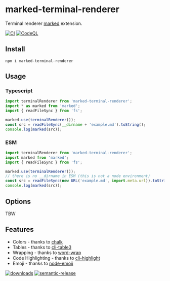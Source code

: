 # marked-terminal-renderer

Terminal renderer [marked](https://github.com/markedjs/marked) extension.

[![CI](https://github.com/ziv/marked-terminal-renderer/actions/workflows/main.yml/badge.svg?branch=main)](https://github.com/ziv/marked-terminal-renderer/actions/workflows/main.yml)
[![CodeQL](https://github.com/ziv/marked-terminal-renderer/actions/workflows/codeql-analysis.yml/badge.svg)](https://github.com/ziv/marked-terminal-renderer/actions/workflows/codeql-analysis.yml)


## Install
```shell
npm i marked-terminal-renderer
```

## Usage
### Typescript
```typescript
import terminalRenderer from 'marked-terminal-renderer';
import * as marked from 'marked';
import { readFileSync } from 'fs';

marked.use(terminalRenderer());
const src = readFileSync(__dirname + 'example.md').toString();
console.log(marked(src));

```

### ESM
```javascript
import terminalRenderer from 'marked-terminal-renderer';
import marked from 'marked';
import { readFileSync } from 'fs';

marked.use(terminalRenderer());
// there is no __dirname in ESM (this is not a node environment)
const src = readFileSync(new URL('example.md', import.meta.url)).toString();
console.log(marked(src));
```

## Options
TBW

## Features
* Colors - thanks to [chalk](https://github.com/chalk/chalk)
* Tables - thanks to [cli-table3](https://github.com/cli-table/cli-table3)
* Wrapping - thanks to [word-wrap](https://github.com/jonschlinkert/word-wrap)
* Code Highlighting - thanks to [cli-highlight](https://github.com/felixfbecker/cli-highlight)
* Emoji - thanks to [node-emoji](https://github.com/omnidan/node-emoji)


[![downloads](https://badgen.net/npm/dt/marked-terminal-renderer)](https://www.npmjs.com/package/marked-terminal-renderer)
[![semantic-release](https://img.shields.io/badge/%20%20%F0%9F%93%A6%F0%9F%9A%80-semantic--release-e10079.svg)](https://github.com/semantic-release/semantic-release)
